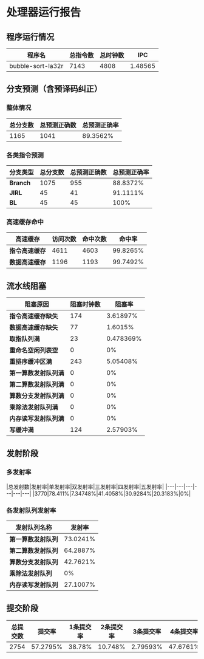 # 处理器运行报告
## 程序运行情况
|程序名|总指令数|总时钟数|IPC|
|---|---|---|---|
|bubble-sort-la32r|7143|4808|1.48565|

## 分支预测（含预译码纠正）
### 整体情况
|总分支数|总预测正确数|总预测正确率|
|---|---|---|
|1165|1041|89.3562%|

### 各类指令预测
|分支类型|总分支数|总预测正确数|总预测正确率|
|---|---|---|---|
|**Branch**| 1075 | 955 | 88.8372%|
|**JIRL**| 45 | 41 | 91.1111%|
|**BL**| 45 | 45 | 100%|

### 高速缓存命中
|高速缓存|访问次数|命中次数|命中率|
|---|---|---|---|
|**指令高速缓存**| 4611 | 4603 | 99.8265%|
|**数据高速缓存**| 1196 | 1193 | 99.7492%|
## 流水线阻塞
|阻塞原因|阻塞时钟数|阻塞率|
|---|---|---|
|**指令高速缓存缺失**| 174 | 3.61897%|
|**数据高速缓存缺失**| 77 | 1.6015%|
|**取指队列满**| 23 | 0.478369%|
|**重命名空闲列表空**|0 | 0%|
|**重排序缓冲区满**|243 | 5.05408%|
|**第一算数发射队列满**|0 | 0%|
|**第二算数发射队列满**|0 | 0%|
|**算数分支发射队列满**|0 | 0%|
|**乘除法发射队列满**|0 | 0%|
|**内存读写发射队列满**|0 | 0%|
|**写缓冲满**|124 | 2.57903%|

## 发射阶段
### 多发射率
|总发射数|发射率|单发射率|双发射率|三发射率|四发射率|五发射率|
|---|---|---|---|---|---|
|3770|78.411%|7.34748%|41.4058%|30.9284%|20.3183%|0%|

### 各发射队列发射率
|发射队列名称|发射率|
|---|---|
|**第一算数发射队列**|73.0241%|
|**第二算数发射队列**|64.2887%|
|**算数分支发射队列**|42.7621%|
|**乘除法发射队列**|0%|
|**内存读写发射队列**|27.1007%|

## 提交阶段
|总提交数|提交率|1条提交率|2条提交率|3条提交率|4条提交率|
|---|---|---|---|---|---|
|2754|57.2795%|38.78%|10.748%|2.79593%|47.6761%|
